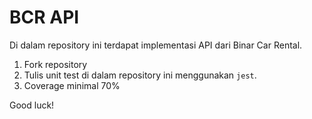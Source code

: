 # BCR API

Di dalam repository ini terdapat implementasi API dari Binar Car Rental.

1. Fork repository
2. Tulis unit test di dalam repository ini menggunakan `jest`.
3. Coverage minimal 70%

Good luck!
